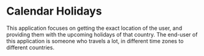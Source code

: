 # Calendar Holidays

This application focuses on getting the exact location of the user, and providing them with the upcoming holidays of that country.
The end-user of this application is someone who travels a lot, in different time zones to different countries.
